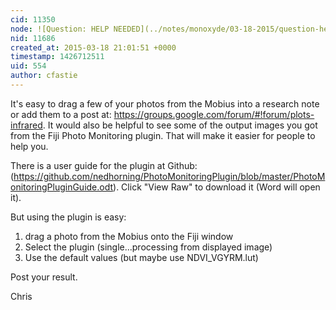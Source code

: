 ```yaml
---
cid: 11350
node: ![Question: HELP NEEDED](../notes/monoxyde/03-18-2015/question-help-needed)
nid: 11686
created_at: 2015-03-18 21:01:51 +0000
timestamp: 1426712511
uid: 554
author: cfastie
---
```


It's easy to drag a few of your photos from the Mobius into a research note or add them to a post at: https://groups.google.com/forum/#!forum/plots-infrared. It would also be helpful to see some of the output images you got from the Fiji Photo Monitoring plugin. That will make it easier for people to help you.  
  
There is a user guide for the plugin at Github: (https://github.com/nedhorning/PhotoMonitoringPlugin/blob/master/PhotoMonitoringPluginGuide.odt). Click "View Raw" to download it (Word will open it).   
  
But using the plugin is easy:  
1. drag a photo from the Mobius onto the Fiji window  
2. Select the plugin (single...processing from displayed image)  
3. Use the default values (but maybe use NDVI_VGYRM.lut)  
  
Post your result.  
  
Chris





